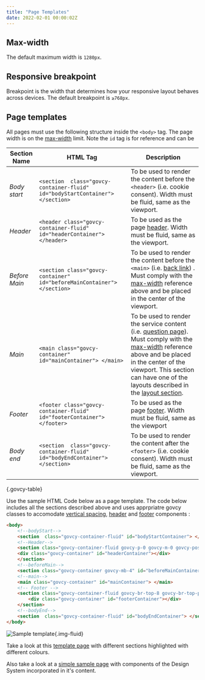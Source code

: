```yaml
---
title: "Page Templates"
date: 2022-02-01 00:00:02Z
--- 
```


## Max-width 
The default maximum width is `1280px`.

## Responsive breakpoint
Breakpoint is the width that determines how your responsive layout behaves across devices. The default breakpoint is `≥768px`.

## Page templates
All pages must use the following structure inside the `<body>` tag. The page width is on the [max-width](#max-width) limit. Note the `id` tag is for reference and can be 

<div class="table-responsive">

|Section Name |HTML Tag   | Description    |
|---|---|---|
|*Body start*|`<section  class="govcy-container-fluid" id="bodyStartContainer"> </section>`|To be used to render the content before the `<header>` (i.e. cookie consent). Width must be fluid, same as the viewport.|
|*Header*|`<header class="govcy-container-fluid" id="headerContainer"> </header>`|To be used as the page [header](../../components/header). Width must be fluid, same as the viewport.|
|*Before Main*|`<section class="govcy-container" id="beforeMainContainer"> </section>`|To be used to render the content before the `<main>` (i.e. [back link](../../components/back_link)) . Must comply with the [max-width](#max-width) reference above and be placed in the center of the viewport. |
|*Main*|`<main class="govcy-container" id="mainContainer"> </main>`|To be used to render the service content (i.e. [question page](../../patterns/question_pages)). Must comply with the [max-width](#max-width) reference above and be placed in the center of the viewport. This section can have one of the layouts described in the [layout section](../layout).|
|*Footer*|`<footer class="govcy-container-fluid" id="footerContainer"> </footer>`|To be used as the page [footer](../../components/footer). Width must be fluid, same as the viewport|
|*Body end*|`<section  class="govcy-container-fluid" id="bodyEndContainer"> </section>`|To be used to render the content after the `<footer>` (i.e. cookie consent). Width must be fluid, same as the viewport.|

{.govcy-table}

</div>

Use the sample HTML Code below as a page template. The code below includes all the sections described above and uses apprpriatre govcy classes to accomodate [vertical spacing](../vertical_spacing), [header](../../components/header) and [footer](../../components/footer) components :

```html
<body>
    <!--bodyStart-->
    <section  class="govcy-container-fluid" id="bodyStartContainer"> </section>
    <!--Header-->
    <section class="govcy-container-fluid govcy-p-0 govcy-m-0 govcy-position-relative govcy-d-print-none"> 
    <div class="govcy-container" id="headerContainer"></div>
    </section>
    <!--beforeMain-->
    <section class="govcy-container govcy-mb-4" id="beforeMainContainer"> </section>
    <!--main-->
    <main class="govcy-container" id="mainContainer"> </main>
    <!-- Footer -->
    <section class="govcy-container-fluid govcy-br-top-8 govcy-br-top-primary govcy-p-3 govcy-bg-light govcy-d-print-none">
        <div class="govcy-container" id="footerContainer"></div>
    </section>
    <!--bodyEnd-->
    <section  class="govcy-container-fluid" id="bodyEndContainer"> </section>
</body>
```

![Sample template](../../img/template_sample.png){.img-fluid}

Take a look at this <a target='_blank' rel="noreferrer noopener" href='../../samples/page_templates_demo/'>template page</a> with different sections highlighted with different colours. 

Also take a look at a <a target='_blank' rel="noreferrer noopener" href='../../samples/sample/'>simple sample page</a> with components of the Design System incorporated in it's content.